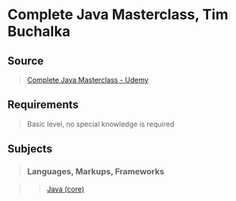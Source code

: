 # Complete Java Masterclass, Tim Buchalka

## Source

>[Complete Java Masterclass - Udemy](https://www.udemy.com/java-the-complete-java-developer-course/)

## Requirements

>Basic level, no special knowledge is required

## Subjects

>### Languages, Markups, Frameworks

>>[Java (core)](../subjects/java%28core%29.md)
